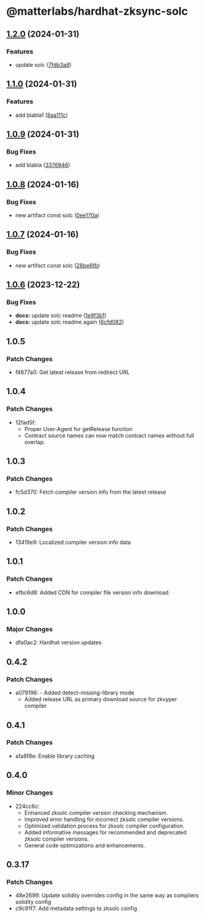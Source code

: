 # @matterlabs/hardhat-zksync-solc

## [1.2.0](https://github.com/kiriyaga/test-worklows/compare/@matterlabs/hardhat-zksync-solc-v1.1.0...@matterlabs/hardhat-zksync-solc-v1.2.0) (2024-01-31)


### Features

* update solc ([7fdb3a8](https://github.com/kiriyaga/test-worklows/commit/7fdb3a8b083e206b143af3b2b9f3492ecb389852))

## [1.1.0](https://github.com/kiriyaga/test-worklows/compare/@matterlabs/hardhat-zksync-solc-v1.0.9...@matterlabs/hardhat-zksync-solc-v1.1.0) (2024-01-31)


### Features

* add blabla1 ([9aa111c](https://github.com/kiriyaga/test-worklows/commit/9aa111c20d59505fbb7448efe821951bf863e389))

## [1.0.9](https://github.com/kiriyaga/test-worklows/compare/@matterlabs/hardhat-zksync-solc-v1.0.8...@matterlabs/hardhat-zksync-solc-v1.0.9) (2024-01-31)


### Bug Fixes

* add blabla ([3376946](https://github.com/kiriyaga/test-worklows/commit/3376946c021e3dd5cd087a39aa7afd05eb29c04e))

## [1.0.8](https://github.com/kiriyaga/test-worklows/compare/@matterlabs/hardhat-zksync-solc-v1.0.7...@matterlabs/hardhat-zksync-solc-v1.0.8) (2024-01-16)


### Bug Fixes

* new artifact const solc ([0ee170a](https://github.com/kiriyaga/test-worklows/commit/0ee170a8cc2064bc75918661dc4db455d2387c56))

## [1.0.7](https://github.com/kiriyaga/test-worklows/compare/@matterlabs/hardhat-zksync-solc-v1.0.6...@matterlabs/hardhat-zksync-solc-v1.0.7) (2024-01-16)


### Bug Fixes

* new artifact const solc ([28be6fb](https://github.com/kiriyaga/test-worklows/commit/28be6fb6ca24b96bd22e9597e46217a6f1e8f812))

## [1.0.6](https://github.com/kiriyaga/test-worklows/compare/@matterlabs/hardhat-zksync-solc-v1.0.5...@matterlabs/hardhat-zksync-solc-v1.0.6) (2023-12-22)


### Bug Fixes

* **docs:** update solc readme ([1e9f3b1](https://github.com/kiriyaga/test-worklows/commit/1e9f3b12351c340118cca75c73d22a74102dd96e))
* **docs:** update solc readme again ([6cfd082](https://github.com/kiriyaga/test-worklows/commit/6cfd08234115e3b49a79c276b3ec8dffcf49a5b3))

## 1.0.5

### Patch Changes

- f4677a0: Get latest release from redirect URL

## 1.0.4

### Patch Changes

- 12fad5f:
  - Proper User-Agent for getRelease function
  - Contract source names can now match contract names without full overlap.

## 1.0.3

### Patch Changes

- fc5d370: Fetch compiler version info from the latest release

## 1.0.2

### Patch Changes

- 13419e9: Localized compiler version info data

## 1.0.1

### Patch Changes

- efbc6d8: Added CDN for compiler file version info download.

## 1.0.0

### Major Changes

- dfa0ac2: Hardhat version updates

## 0.4.2

### Patch Changes

- a079196: - Added detect-missing-library mode
  - Added release URL as primary download source for zkvyper compiler

## 0.4.1

### Patch Changes

- a1a8f8e: Enable library caching

## 0.4.0

### Minor Changes

- 224cc6c:
  - Enhanced zksolc compiler version checking mechanism.
  - Improved error handling for incorrect zksolc compiler versions.
  - Optimized validation process for zksolc compiler configuration.
  - Added informative messages for recommended and deprecated zksolc compiler versions.
  - General code optimizations and enhancements.

## 0.3.17

### Patch Changes

- 48e2699: Update solidity overrides config in the same way as compilers solidity config
- c9c91f7: Add metadata settings to zksolc config

